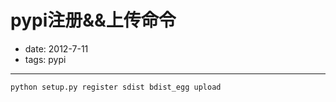 # pypi注册&&上传命令

- date: 2012-7-11
- tags: pypi

---

`python setup.py register sdist bdist_egg upload`